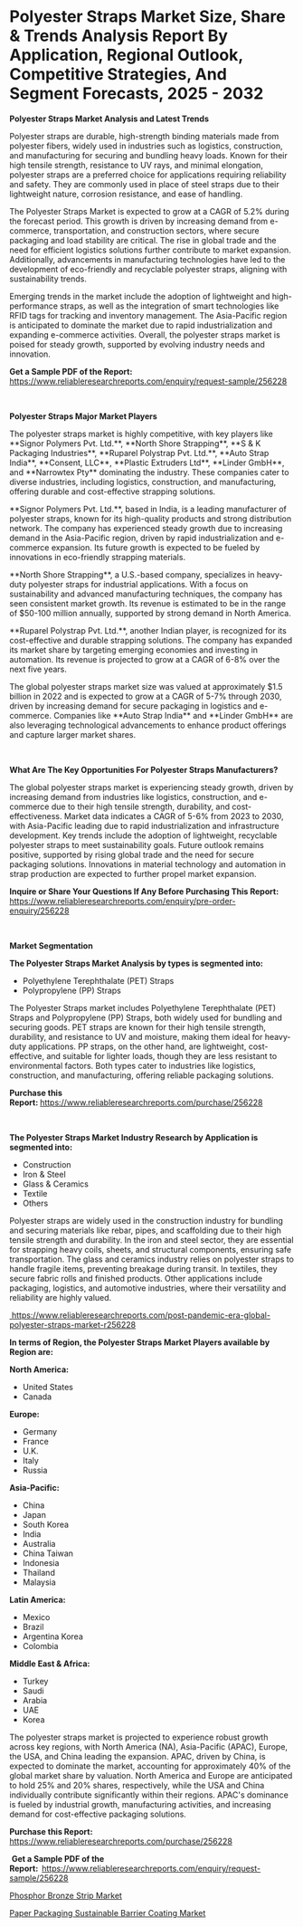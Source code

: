 <p><h1>Polyester Straps Market Size, Share & Trends Analysis Report By Application, Regional Outlook, Competitive Strategies, And Segment Forecasts, 2025 - 2032</h1></p><p><strong>Polyester Straps Market Analysis and Latest Trends</strong></p>
<p><p>Polyester straps are durable, high-strength binding materials made from polyester fibers, widely used in industries such as logistics, construction, and manufacturing for securing and bundling heavy loads. Known for their high tensile strength, resistance to UV rays, and minimal elongation, polyester straps are a preferred choice for applications requiring reliability and safety. They are commonly used in place of steel straps due to their lightweight nature, corrosion resistance, and ease of handling.</p><p>The Polyester Straps Market is expected to grow at a CAGR of 5.2% during the forecast period. This growth is driven by increasing demand from e-commerce, transportation, and construction sectors, where secure packaging and load stability are critical. The rise in global trade and the need for efficient logistics solutions further contribute to market expansion. Additionally, advancements in manufacturing technologies have led to the development of eco-friendly and recyclable polyester straps, aligning with sustainability trends.</p><p>Emerging trends in the market include the adoption of lightweight and high-performance straps, as well as the integration of smart technologies like RFID tags for tracking and inventory management. The Asia-Pacific region is anticipated to dominate the market due to rapid industrialization and expanding e-commerce activities. Overall, the polyester straps market is poised for steady growth, supported by evolving industry needs and innovation.</p></p>
<p><strong>Get a Sample PDF of the Report:&nbsp;</strong> <a href="https://www.reliableresearchreports.com/enquiry/request-sample/256228?utm_campaign=48&utm_medium=2&utm_source=Github&utm_content=ia&utm_term=21012025&utm_id=polyester-straps">https://www.reliableresearchreports.com/enquiry/request-sample/256228</a></p>
<p>&nbsp;</p>
<p><strong>Polyester Straps Major Market Players</strong></p>
<p><p>The polyester straps market is highly competitive, with key players like **Signor Polymers Pvt. Ltd.**, **North Shore Strapping**, **S & K Packaging Industries**, **Ruparel Polystrap Pvt. Ltd.**, **Auto Strap India**, **Consent, LLC**, **Plastic Extruders Ltd**, **Linder GmbH**, and **Narrowtex Pty** dominating the industry. These companies cater to diverse industries, including logistics, construction, and manufacturing, offering durable and cost-effective strapping solutions.</p><p>**Signor Polymers Pvt. Ltd.**, based in India, is a leading manufacturer of polyester straps, known for its high-quality products and strong distribution network. The company has experienced steady growth due to increasing demand in the Asia-Pacific region, driven by rapid industrialization and e-commerce expansion. Its future growth is expected to be fueled by innovations in eco-friendly strapping materials.</p><p>**North Shore Strapping**, a U.S.-based company, specializes in heavy-duty polyester straps for industrial applications. With a focus on sustainability and advanced manufacturing techniques, the company has seen consistent market growth. Its revenue is estimated to be in the range of $50-100 million annually, supported by strong demand in North America.</p><p>**Ruparel Polystrap Pvt. Ltd.**, another Indian player, is recognized for its cost-effective and durable strapping solutions. The company has expanded its market share by targeting emerging economies and investing in automation. Its revenue is projected to grow at a CAGR of 6-8% over the next five years.</p><p>The global polyester straps market size was valued at approximately $1.5 billion in 2022 and is expected to grow at a CAGR of 5-7% through 2030, driven by increasing demand for secure packaging in logistics and e-commerce. Companies like **Auto Strap India** and **Linder GmbH** are also leveraging technological advancements to enhance product offerings and capture larger market shares.</p></p>
<p>&nbsp;</p>
<p><strong>What Are The Key Opportunities For Polyester Straps Manufacturers?</strong></p>
<p><p>The global polyester straps market is experiencing steady growth, driven by increasing demand from industries like logistics, construction, and e-commerce due to their high tensile strength, durability, and cost-effectiveness. Market data indicates a CAGR of 5-6% from 2023 to 2030, with Asia-Pacific leading due to rapid industrialization and infrastructure development. Key trends include the adoption of lightweight, recyclable polyester straps to meet sustainability goals. Future outlook remains positive, supported by rising global trade and the need for secure packaging solutions. Innovations in material technology and automation in strap production are expected to further propel market expansion.</p></p>
<p><strong>Inquire or Share Your Questions If Any Before Purchasing This Report:</strong> <a href="https://www.reliableresearchreports.com/enquiry/pre-order-enquiry/256228?utm_campaign=48&utm_medium=2&utm_source=Github&utm_content=ia&utm_term=21012025&utm_id=polyester-straps">https://www.reliableresearchreports.com/enquiry/pre-order-enquiry/256228</a></p>
<p>&nbsp;</p>
<p><strong>Market Segmentation</strong></p>
<p><strong>The Polyester Straps Market Analysis by types is segmented into:</strong></p>
<p><ul><li>Polyethylene Terephthalate (PET) Straps</li><li>Polypropylene (PP) Straps</li></ul></p>
<p><p>The Polyester Straps market includes Polyethylene Terephthalate (PET) Straps and Polypropylene (PP) Straps, both widely used for bundling and securing goods. PET straps are known for their high tensile strength, durability, and resistance to UV and moisture, making them ideal for heavy-duty applications. PP straps, on the other hand, are lightweight, cost-effective, and suitable for lighter loads, though they are less resistant to environmental factors. Both types cater to industries like logistics, construction, and manufacturing, offering reliable packaging solutions.</p></p>
<p><strong>Purchase this Report:&nbsp;</strong><a href="https://www.reliableresearchreports.com/purchase/256228?utm_campaign=48&utm_medium=2&utm_source=Github&utm_content=ia&utm_term=21012025&utm_id=polyester-straps">https://www.reliableresearchreports.com/purchase/256228</a></p>
<p>&nbsp;</p>
<p><strong>The Polyester Straps Market Industry Research by Application is segmented into:</strong></p>
<p><ul><li>Construction</li><li>Iron & Steel</li><li>Glass & Ceramics</li><li>Textile</li><li>Others</li></ul></p>
<p><p>Polyester straps are widely used in the construction industry for bundling and securing materials like rebar, pipes, and scaffolding due to their high tensile strength and durability. In the iron and steel sector, they are essential for strapping heavy coils, sheets, and structural components, ensuring safe transportation. The glass and ceramics industry relies on polyester straps to handle fragile items, preventing breakage during transit. In textiles, they secure fabric rolls and finished products. Other applications include packaging, logistics, and automotive industries, where their versatility and reliability are highly valued.</p></p>
<p><a href="https://www.reliableresearchreports.com/post-pandemic-era-global-polyester-straps-market-r256228?utm_campaign=48&utm_medium=2&utm_source=Github&utm_content=ia&utm_term=21012025&utm_id=polyester-straps">&nbsp;https://www.reliableresearchreports.com/post-pandemic-era-global-polyester-straps-market-r256228</a></p>
<p><strong>In terms of Region, the Polyester Straps Market Players available by Region are:</strong></p>
<p>
    <p> <strong> North America: </strong>
        <ul>
            <li>United States</li>
            <li>Canada</li>
        </ul>
        </p> 
    <p> <strong> Europe: </strong>
        <ul>
            <li>Germany</li>
            <li>France</li>
            <li>U.K.</li>
            <li>Italy</li>
            <li>Russia</li>
        </ul>
        </p> 
    <p> <strong> Asia-Pacific: </strong>
        <ul>
            <li>China</li>
            <li>Japan</li>
            <li>South Korea</li>
            <li>India</li>
            <li>Australia</li>
            <li>China Taiwan</li>
            <li>Indonesia</li>
            <li>Thailand</li>
            <li>Malaysia</li>
        </ul>
        </p> 
    <p> <strong> Latin America: </strong>
        <ul>
            <li>Mexico</li>
            <li>Brazil</li>
            <li>Argentina Korea</li>
            <li>Colombia</li>
        </ul>
        </p> 
    <p> <strong> Middle East & Africa: </strong>
        <ul>
            <li>Turkey</li>
            <li>Saudi</li>
            <li>Arabia</li>
            <li>UAE</li>
            <li>Korea</li>
        </ul>
    </p>
    </p>
<p><p>The polyester straps market is projected to experience robust growth across key regions, with North America (NA), Asia-Pacific (APAC), Europe, the USA, and China leading the expansion. APAC, driven by China, is expected to dominate the market, accounting for approximately 40% of the global market share by valuation. North America and Europe are anticipated to hold 25% and 20% shares, respectively, while the USA and China individually contribute significantly within their regions. APAC's dominance is fueled by industrial growth, manufacturing activities, and increasing demand for cost-effective packaging solutions.</p></p>
<p><strong>Purchase this Report: </strong><a href="https://www.reliableresearchreports.com/purchase/256228?utm_campaign=48&utm_medium=2&utm_source=Github&utm_content=ia&utm_term=21012025&utm_id=polyester-straps">https://www.reliableresearchreports.com/purchase/256228</a></p>
<p>&nbsp;<strong>Get a Sample PDF of the Report:&nbsp;&nbsp;</strong><a href="https://www.reliableresearchreports.com/enquiry/request-sample/256228?utm_campaign=48&utm_medium=2&utm_source=Github&utm_content=ia&utm_term=21012025&utm_id=polyester-straps">https://www.reliableresearchreports.com/enquiry/request-sample/256228</a></p>
<p><strong></strong></p>
<p><p><a href="https://github.com/mathastilley812967/Market-Research-Report-List-1/blob/main/phosphor-bronze-strip-market.md?utm_campaign=48&utm_medium=2&utm_source=Github&utm_content=ia&utm_term=21012025&utm_id=polyester-straps">Phosphor Bronze Strip Market</a></p><p><a href="https://github.com/tamiaknaub6/Market-Research-Report-List-1/blob/main/paper-packaging-sustainable-barrier-coating-market.md?utm_campaign=48&utm_medium=2&utm_source=Github&utm_content=ia&utm_term=21012025&utm_id=polyester-straps">Paper Packaging Sustainable Barrier Coating Market</a></p></p>